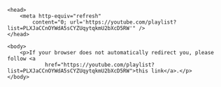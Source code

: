 <!-- https://www.w3docs.com/snippets/html/how-to-redirect-a-web-page-in-html.html -->
<!-- PeterKW.github.io/Music/KCU2025Spring -->
<!-- Requires https:// otherwise appends to root url-->
<html>

    <head>
        <meta http-equiv="refresh"
            content="0; url='https://youtube.com/playlist?list=PLXJaCCnOYWdA5sCYZUqytqkmU2bXcD5RW'" />
    </head>

    <body>
        <p>If your browser does not automatically redirect you, please follow <a
                href="https://youtube.com/playlist?list=PLXJaCCnOYWdA5sCYZUqytqkmU2bXcD5RW">this link</a>.</p>
    </body>

</html>